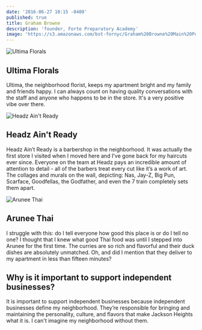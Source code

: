 ```yaml
---
date: '2016-06-27 10:15 -0400'
published: true
title: Graham Browne
description: 'founder, Forte Preparatory Academy'
image: 'https://s3.amazonaws.com/bst-fornyc/Graham%20Browne%20Main%20Portrait.jpg'
---
```

![Ultima Florals](https://s3.amazonaws.com/bst-fornyc/Graham%20Browne%20Ultima%20Florists.jpg)

## Ultima Florals

Ultima, the neighborhood florist, keeps my apartment bright and my family and friends happy. I can always count on having quality conversations with the staff and anyone who happens to be in the store. It's a very positive vibe over there. 

![Headz Ain't Ready](https://s3.amazonaws.com/bst-fornyc/Graham%20Browne%20Headz%20Ain't%20Ready.jpg)
## Headz Ain't Ready 

Headz Ain’t Ready is a barbershop in the neighborhood. It was actually the first store I visited when I moved here and I've gone back for my haircuts ever since. Everyone on the team at Headz pays an incredible amount of attention to detail - all of the barbers treat every cut like it’s a work of art. The collages and murals on the wall, depicting: Nas, Jay-Z, Big Pun, Scarface, Goodfellas, the Godfather, and even the 7 train completely sets them apart. 

![Arunee Thai](https://s3.amazonaws.com/bst-fornyc/Graham%20Browne%20Arunee%20Thai.jpg)
## Arunee Thai 

I struggle with this: do I tell everyone how good this place is or do I tell no one? I thought that I knew what good Thai food was until I stepped into Arunee for the first time. The curries are so rich and flavorful and their duck dishes are absolutely unmatched. Oh, and did I mention that they deliver to my apartment in less than fifteen minutes? 

## Why is it important to support independent businesses?
It is important to support independent businesses because independent businesses define my neighborhood. They’re responsible for bringing and maintaining the personality, culture, and flavors that make Jackson Heights what it is. I can't imagine my neighborhood without them.
